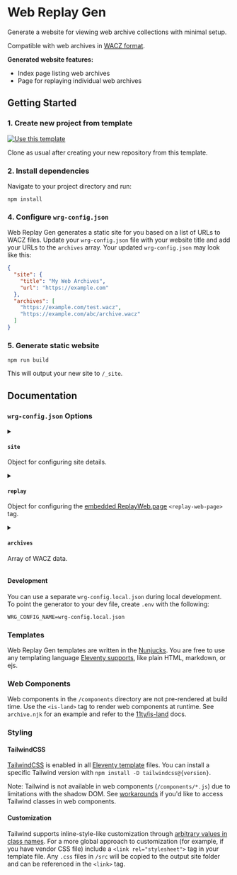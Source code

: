 # Web Replay Gen

Generate a website for viewing web archive collections with minimal setup.

Compatible with web archives in [WACZ format](https://specs.webrecorder.net/wacz/latest/).

**Generated website features:**

- Index page listing web archives
- Page for replaying individual web archives
  <!-- - Automatic sitemap generation -->
  <!-- - IPFS support -->

## Getting Started

### 1. Create new project from template

[![Use this template](https://img.shields.io/badge/Use_this_template-informational)](https://github.com/webrecorder/web-replay-gen/generate)

Clone as usual after creating your new repository from this template.

### 2. Install dependencies

Navigate to your project directory and run:

```
npm install
```

### 4. Configure `wrg-config.json`

Web Replay Gen generates a static site for you based on a list of URLs to WACZ files. Update your `wrg-config.json` file with your website title and add your URLs to the `archives` array. Your updated `wrg-config.json` may look like this:

```json
{
  "site": {
    "title": "My Web Archives",
    "url": "https://example.com"
  },
  "archives": [
    "https://example.com/test.wacz",
    "https://example.com/abc/archive.wacz"
  ]
}
```

<!-- URLs can be relative paths to WACZ files in your local filesystem or remote URLs to WACZ files hosted online. -->

### 5. Generate static website

```
npm run build
```

This will output your new site to `/_site`.

## Documentation

### `wrg-config.json` Options

<details>
<summary>

#### `site`

Object for configuring site details.

</summary>

| Key            | Default Value    | Value Type |                                                                     |
| -------------- | ---------------- | ---------- | ------------------------------------------------------------------- |
| `site`         | `{}`             | `Object`   |                                                                     |
| `site.title`   | `"Web Archives"` | `string`   | Website title, used in browser title bar and as the primary heading |
| `site.url`     | `""`             | `string`   | Website base URL                                                    |
| `site.logoSrc` | `""`             | `string`   | Website logo, any valid `<img>` `src`                               |

</details>

<details>
<summary>

#### `replay`

Object for configuring the [embedded ReplayWeb.page](https://replayweb.page/docs/embedding) `<replay-web-page>` tag.

</summary>

| Key              | Default Value  | Value Type                        |                                                                                                                     |
| ---------------- | -------------- | --------------------------------- | ------------------------------------------------------------------------------------------------------------------- |
| `replay`         | `{}`           | `Object`                          |                                                                                                                     |
| `replay.version` | `"1.6.4"`      | `string`                          | ReplayWeb.page version. Omit for the latest. [See releases](https://github.com/webrecorder/replayweb.page/releases) |
| `replay.embed`   | `"replayonly"` | `"replayonly"\|"full"\|"default"` | ReplayWeb.page [`embed` option](https://replayweb.page/docs/embedding#embedding-options)                            |

</details>

<details>
<summary>

#### `archives`

Array of WACZ data.

</summary>

| Key        | Default Value | Value Type           |     |
| ---------- | ------------- | -------------------- | --- |
| `archives` | `[]`          | `string[]\|Object[]` |     |

WACZ data can be a plain URL string or an object with `name` and `url`. For example, both entries are valid:

```js
{
  "archives": [
    // Entry 1:
    "s3://my-bucket/a/archive.wacz",
    // Entry 2:
    {
      "name": "My Web Archive",
      "url": "s3://my-bucket/b/archive.wacz"
    }
  ]
}
```

</details>

#### Development

You can use a separate `wrg-config.local.json` during local development. To point the generator to your dev file, create `.env` with the following:

```
WRG_CONFIG_NAME=wrg-config.local.json
```

### Templates

Web Replay Gen templates are written in the [Nunjucks](https://mozilla.github.io/nunjucks/templating.html). You are free to use any templating language [Eleventy supports](https://www.11ty.dev/docs/languages/), like plain HTML, markdown, or ejs.

### Web Components

Web components in the `/components` directory are not pre-rendered at build time. Use the `<is-land>` tag to render web components at runtime. See `archive.njk` for an example and refer to the [11ty/is-land](https://github.com/11ty/is-land) docs.

### Styling

#### TailwindCSS

[TailwindCSS](https://tailwindcss.com/) is enabled in all [Eleventy template](https://www.11ty.dev/docs/languages/) files. You can install a specific Tailwind version with `npm install -D tailwindcss@{version}`.

Note: Tailwind is not available in web components (`/components/*.js`) due to limitations with the shadow DOM. See [workarounds](https://github.com/tailwindlabs/tailwindcss/discussions/1935) if you'd like to access Tailwind classes in web components.

#### Customization

Tailwind supports inline-style-like customization through [arbitrary values in class names](https://tailwindcss.com/docs/adding-custom-styles#using-arbitrary-values). For a more global approach to customization (for example, if you have vendor CSS file) include a `<link rel="stylesheet">` tag in your template file. Any `.css` files in `/src` will be copied to the output site folder and can be referenced in the `<link>` tag.
